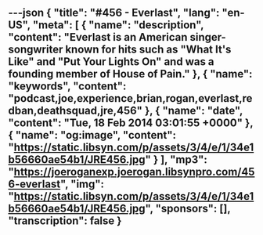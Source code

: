 ---json
{
  "title": "#456 - Everlast",
  "lang": "en-US",
  "meta": [
    {
      "name": "description",
      "content": "Everlast is an American singer-songwriter known for hits such as \"What It's Like\" and \"Put Your Lights On\" and was a founding member of House of Pain."
    },
    {
      "name": "keywords",
      "content": "podcast,joe,experience,brian,rogan,everlast,redban,deathsquad,jre,456"
    },
    {
      "name": "date",
      "content": "Tue, 18 Feb 2014 03:01:55 +0000"
    },
    {
      "name": "og:image",
      "content": "https://static.libsyn.com/p/assets/3/4/e/1/34e1b56660ae54b1/JRE456.jpg"
    }
  ],
  "mp3": "https://joeroganexp.joerogan.libsynpro.com/456-everlast",
  "img": "https://static.libsyn.com/p/assets/3/4/e/1/34e1b56660ae54b1/JRE456.jpg",
  "sponsors": [],
  "transcription": false
}
---
<episode-header />

<timemark seconds="0" />

<transcribe-call-to-action />

<episode-footer />